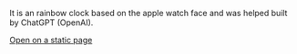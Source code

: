 It is an rainbow clock based on the apple watch face and was helped built by ChatGPT (OpenAI).

[Open on a static page](fdragon07.github.io/RainbowClock/)
